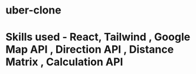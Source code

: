 # uber-clone

# Skills used - React, Tailwind , Google Map API , Direction API , Distance Matrix , Calculation API 
